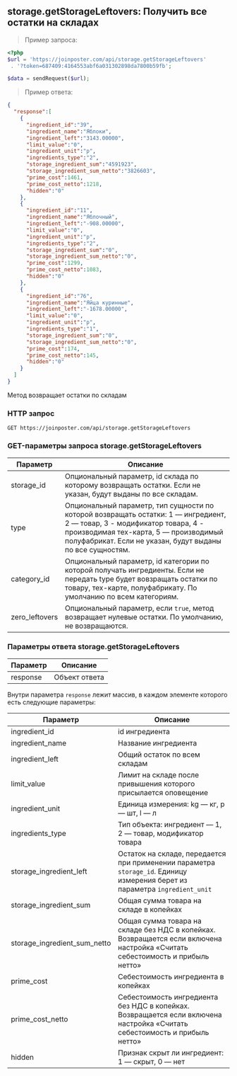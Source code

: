 ## storage.getStorageLeftovers: Получить все остатки на складах

> Пример запроса:

```php
<?php
$url = 'https://joinposter.com/api/storage.getStorageLeftovers'
 . '?token=687409:4164553abf6a031302898da7800b59fb';

$data = sendRequest($url);
```

> Пример ответа:

```json
{
  "response":[
    {
      "ingredient_id":"39",
      "ingredient_name":"Яблоки",
      "ingredient_left":"3143.00000",
      "limit_value":"0",
      "ingredient_unit":"p",
      "ingredients_type":"2",
      "storage_ingredient_sum":"4591923",
      "storage_ingredient_sum_netto":"3826603",
      "prime_cost":1461,
      "prime_cost_netto":1218,
      "hidden":"0"
    },
    {
      "ingredient_id":"11",
      "ingredient_name":"Яблочный",
      "ingredient_left":"-908.00000",
      "limit_value":"0",
      "ingredient_unit":"p",
      "ingredients_type":"2",
      "storage_ingredient_sum":"0",
      "storage_ingredient_sum_netto":"0",
      "prime_cost":1299,
      "prime_cost_netto":1083,
      "hidden":"0"
    },
    {
      "ingredient_id":"76",
      "ingredient_name":"Яйца куринные",
      "ingredient_left":"-1678.00000",
      "limit_value":"0",
      "ingredient_unit":"p",
      "ingredients_type":"1",
      "storage_ingredient_sum":"0",
      "storage_ingredient_sum_netto":"0",
      "prime_cost":174,
      "prime_cost_netto":145,
      "hidden":"0"
    }
  ]
}
```

Метод возвращает остатки по складам

### HTTP запрос

`GET https://joinposter.com/api/storage.getStorageLeftovers`

### GET-параметры запроса storage.getStorageLeftovers

Параметр | Описание
-------- | --------
storage_id | Опциональный параметр, id склада по которому возвращать остатки. Если не указан, будут выданы по все складам.
type | Опциональный параметр, тип сущности по которой возвращать остатки: 1 — ингредиент, 2 — товар, 3 - модификатор товара, 4 - производимая тех-карта, 5 — производимый полуфабрикат. Если не указан, будут выданы по все сущностям. 
category_id | Опциональный параметр, id категории по которой получать ингредиенты. Если не передать type будет вовзращать остатки по товару, тех-карте, полуфабрикату. По умолчанию по всем категориям. 
zero_leftovers | Опциональный параметр, если `true`, метод возвращает нулевые остатки. По умолчанию, не возвращаются. 

### Параметры ответа storage.getStorageLeftovers

Параметр | Описание
-------- | --------
response | Объект ответа

Внутри параметра `response` лежит массив, в каждом элементе которого есть следующие параметры:

Параметр | Описание
-------- | --------
ingredient_id | id ингредиента
ingredient_name | Название ингредиента
ingredient_left | Общий остаток по всем складам
limit_value | Лимит на складе после привышения которого присылается оповещение 
ingredient_unit | Единица измерения: kg — кг, p — шт, l — л
ingredients_type | Тип объекта: ингредиент — 1, 2 — товар, модификатор товара
storage_ingredient_left | Остаток на складе, передается при применении параметра `storage_id`. Единицу измерения берет из параметра `ingredient_unit`
storage_ingredient_sum | Общая сумма товара на складе в копейках
storage_ingredient_sum_netto | Общая сумма товара на складе без НДС в копейках. Возвращается если включена настройка «Считать себестоимость и прибыль нетто»
prime_cost | Себестоимость ингредиента в копейках 
prime_cost_netto | Себестоимость ингредиента без НДС в копейках. Возвращается если включена настройка «Считать себестоимость и прибыль нетто»
hidden | Признак скрыт ли ингредиент: 1 — скрыт, 0 — нет 
